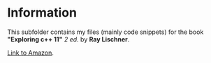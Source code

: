 # Information
This subfolder contains my files (mainly code snippets) for the book **"Exploring c++ 11"** *2 ed.* by **Ray Lischner**.

[Link to Amazon](https://www.amazon.com/Exploring-Experts-Voice-Ray-Lischner/dp/1430261935). 
